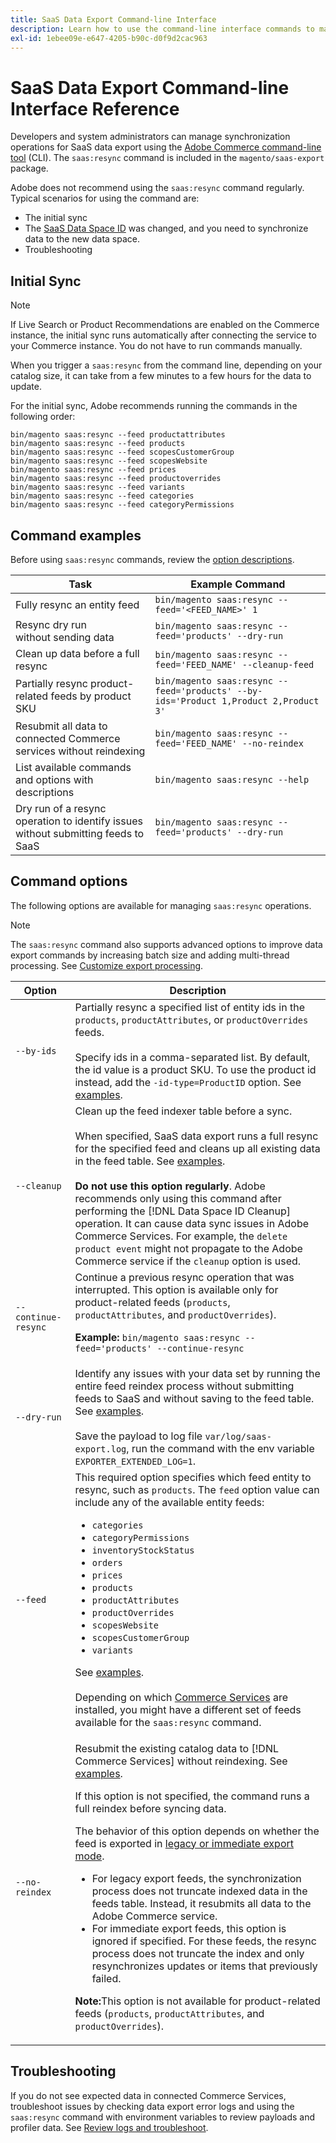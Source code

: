 ```yaml
---
title: SaaS Data Export Command-line Interface
description: Learn how to use the command-line interface commands to manage feeds and processes for the [!DNL data export extension] for Adobe Commerce SaaS services.
exl-id: 1ebee09e-e647-4205-b90c-d0f9d2cac963
---
```

# SaaS Data Export Command-line Interface Reference

Developers and system administrators can manage synchronization operations for SaaS data export using the [Adobe Commerce command-line tool](https://experienceleague.adobe.com/en/docs/commerce-operations/configuration-guide/cli/config-cli) (CLI). The `saas:resync` command is included in the `magento/saas-export` package.

Adobe does not recommend using the `saas:resync` command regularly. Typical scenarios for using the command are:

- The initial sync
- The [SaaS Data Space ID](https://experienceleague.adobe.com/en/docs/commerce-admin/config/services/saas) was changed, and you need to synchronize data to the new data space.
- Troubleshooting

## Initial Sync

>[!NOTE]
>If Live Search or Product Recommendations are enabled on the Commerce instance, the initial sync runs automatically after connecting the service to your Commerce instance. You do not have to run commands manually.

When you trigger a `saas:resync` from the command line, depending on your catalog size, it can take from a few minutes to a few hours for the data to update.

For the initial sync, Adobe recommends running the commands in the following order:

```shell
bin/magento saas:resync --feed productattributes
bin/magento saas:resync --feed products
bin/magento saas:resync --feed scopesCustomerGroup
bin/magento saas:resync --feed scopesWebsite
bin/magento saas:resync --feed prices
bin/magento saas:resync --feed productoverrides
bin/magento saas:resync --feed variants
bin/magento saas:resync --feed categories
bin/magento saas:resync --feed categoryPermissions
```

## Command examples

Before using `saas:resync` commands, review the [option descriptions](#command-options).

| Task                                                                 | Example Command                                                                                   |
|----------------------------------------------------------------------|---------------------------------------------------------------------------------------------------|
| Fully resync an entity feed                             | `bin/magento saas:resync --feed='<FEED_NAME>' 1`                                                  |
| Resync dry run<br>without sending data | `bin/magento saas:resync --feed='products' --dry-run`                                              |
| Clean up data before a full resync                    | `bin/magento saas:resync --feed='FEED_NAME' --cleanup-feed`                                       |
| Partially resync product-related feeds by product SKU  | `bin/magento saas:resync --feed='products' --by-ids='Product 1,Product 2,Product 3'` |
| Resubmit all data to connected Commerce services without reindexing    | `bin/magento saas:resync --feed='FEED_NAME' --no-reindex`                                         |
| List available commands and options with descriptions                | `bin/magento saas:resync --help`                                                                  |
| Dry run of a resync operation to identify issues without submitting feeds to SaaS | `bin/magento saas:resync --feed='products' --dry-run`                                              |

## Command options

The following options are available for managing `saas:resync` operations.

>[!NOTE]
>
>The `saas:resync` command also supports advanced options to improve data export commands by increasing batch size and adding multi-thread processing. See [Customize export processing](customize-export-processing.md).

| Option       | Description |
|--------------|-------------|
| `--by-ids`     | Partially resync a specified list of entity ids in the `products`, `productAttributes`, or `productOverrides` feeds.<br><br>Specify ids in a comma-separated list. By default, the id value is a product SKU. To use the product id instead, add the `-id-type=ProductID` option. See [examples](#common-commands). |
| `--cleanup`    |Clean up the feed indexer table before a sync.<br><br>When specified, SaaS data export runs a full resync for the specified feed and cleans up all existing data in the feed table.  See [examples](#common-commands).<br><br>**Do not use this option regularly**. Adobe recommends only using this command after performing the [!DNL Data Space ID Cleanup] operation. It can cause data sync issues in Adobe Commerce Services. For example, the `delete product event` might not propagate to the Adobe Commerce service if the `cleanup` option is used. |
| `--continue-resync` | Continue a previous resync operation that was interrupted. This option is available only for product-related feeds (`products`, `productAttributes`, and `productOverrides`).</p><p><strong>Example:</strong> `bin/magento saas:resync --feed='products' --continue-resync` |
| `--dry-run`    | Identify any issues with your data set by running the entire feed reindex process without submitting feeds to SaaS and without saving to the feed table. See [examples](#common-commands).<br><br>Save the payload to log file `var/log/saas-export.log`, run the command with the env variable `EXPORTER_EXTENDED_LOG=1`. |
| `--feed`       | This required option specifies which feed entity to resync, such as `products`. The `feed` option value can include any of the available entity feeds:<ul> <li>`categories`</li><li>`categoryPermissions`</li><li>`inventoryStockStatus`</li><li>`orders`</li><li>`prices`</li><li>`products`</li><li>`productAttributes`</li><li>`productOverrides`</li><li>`scopesWebsite`</li><li>`scopesCustomerGroup`</li><li>`variants`</li></ul>See [examples](#common-commands).<br><br>Depending on which [Commerce Services](../landing/saas.md) are installed, you might have a different set of feeds available for the `saas:resync` command. |
| `--no-reindex` | <p>Resubmit the existing catalog data to [!DNL Commerce Services] without reindexing. See [examples](#common-commands).</p><p>If this option is not specified, the command runs a full reindex before syncing data.</p><p>The behavior of this option depends on whether the feed is exported in [legacy or immediate export mode](data-synchronization.md#synchronization-modes).<ul><li>For legacy export feeds, the synchronization process does not truncate indexed data in the feeds table. Instead, it resubmits all data to the Adobe Commerce service.</li><li>For immediate export feeds, this option is ignored if specified. For these feeds, the resync process does not truncate the index and only resynchronizes updates or items that previously failed.</li></ul> <p><p><strong>Note:</strong>This option is not available for product-related feeds (`products`, `productAttributes`, and `productOverrides`).|


## Troubleshooting

If you do not see expected data in connected Commerce Services, troubleshoot issues by checking data export error logs and using the `saas:resync` command with environment variables to review payloads and profiler data. See [Review logs and troubleshoot](troubleshooting-logging.md).
